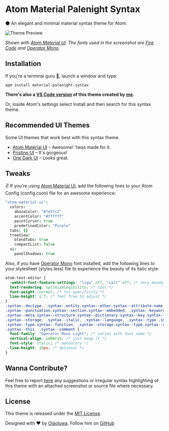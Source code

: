 # Atom Material Palenight Syntax

:new_moon: An elegant and minimal material syntax theme for Atom.

![Theme Preview](http://i.imgur.com/buO6PTX.png)

_Shown with [Atom Material UI][1]. The fonts used in the screenshot are [Fira Code](https://github.com/tonsky/FiraCode) and [Operator Mono](http://www.typography.com/fonts/operator)._

## Installation
If you're a terminal guru :ghost:, launch a window and type:
```shell
apm install material-palenight-syntax
```
**There's also a [VS Code version](https://marketplace.visualstudio.com/items?itemName=whizkydee.material-palenight-theme) of this theme created by [me](https://twitter.com/whizkydee).**

Or, inside Atom's settings select Install and then search for this syntax theme.

## Recommended UI Themes

Some UI themes that work best with this syntax theme.

* [Atom Material UI][1] &ndash; Awesome! 'twas made for it.
* [Pristine UI][2] &ndash; It's gorgeous!
* [One Dark UI][3] &ndash; Looks great.

## Tweaks
:v: If you're using [Atom Material UI][1], add the following lines to your Atom Config (config.cson) file for an awesome experience:

``` coffee
"atom-material-ui":
  colors:
    abaseColor: "#7e57c2"
    accentColor: "#ffffff"
    paintCursor: true
    predefinedColor: "Purple"
  tabs: {}
  treeView:
    blendTabs: true
    compactList: false
  ui:
    panelShadows: true
```

Also, if you have [Operator Mono](http://www.typography.com/fonts/operator) font installed, add the following lines to your stylesheet (styles.less) file to experience the beauty of its italic style:

``` css
atom-text-editor {
  -webkit-font-feature-settings: "liga" off, "calt" off; /* very mandatory */
  text-rendering: optimizeLegibility; /* cool */
  font-weight: normal; /* for specificity */
  line-height: 1.7; /* feel free to adjust */
}
.syntax--doctype, .syntax--entity.syntax--other.syntax--attribute-name, .syntax--source.syntax--js.syntax--jsx > .syntax--keyword.syntax--control.syntax--flow.syntax--js,
.syntax--punctuation.syntax--section.syntax--embedded, .syntax--keyword:not(.syntax--logical):not(.syntax--arithmetic):not(.syntax--bitwise):not(.syntax--increment):not(.syntax--ternary):not(.syntax--comparison),
.syntax--meta.syntax--structure.syntax--dictionary.syntax--key.syntax--json,
.syntax--storage, .syntax--italic, .syntax--language, .syntax--type .syntax--function,
.syntax--type.syntax--function, .syntax--storage.syntax--type.syntax--class, .syntax--type.syntax--var, .syntax--meta.syntax--parameter, .syntax--assignment.syntax--coffee, .syntax--keyword.syntax--control, .syntax--modifier, .syntax--boolean, .syntax--null,
.syntax--this, .syntax--comment {
  font-family: "Operator Mono Light"; /* varies with font name */
  vertical-align: inherit; /* just keep it */
  font-style: italic; /* mandatory */
  line-height: 10px; /* Optional */
}
```

[1]: https://atom.io/themes/atom-material-ui
[2]: https://atom.io/themes/pristine-ui
[3]: https://atom.io/themes/one-dark-ui

## Wanna Contribute?
Feel free to report [here](https://github.com/whizkydee/material-palenight-syntax/issues) any suggestions or irregular syntax highlighting of this theme with an attached screenshot or source file where necessary.

## License
This theme is released under the [MIT License](https://github.com/whizkydee/atom-material-palenight-syntax/blob/master/LICENSE.md).

Designed with :heart: by [Olaoluwa](https://whizkydee.github.io). Follow him on [GitHub](https://github.com/whizkydee)
